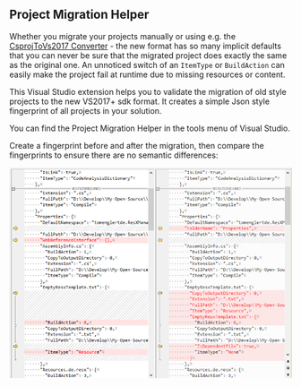## Project Migration Helper

Whether you migrate your projects manually or using e.g. 
the [CsprojToVs2017 Converter](https://github.com/hvanbakel/CsprojToVs2017) - the new 
format has so many implicit defaults that you can never be sure that the migrated project 
does exactly the same as the original one. 
An unnoticed switch of an ```ItemType``` or ```BuildAction``` can easily make the project 
fail at runtime due to missing resources or content.

This Visual Studio extension helps you to validate the migration of old style projects to the new VS2017+ sdk format.
It creates a simple Json style fingerprint of all projects in your solution.

You can find the Project Migration Helper in the tools menu of Visual Studio.

Create a fingerprint before and after the migration, then compare the fingerprints to ensure there are no semantic differences:

![Sample Difference](SampleDiff.png)